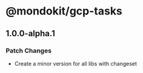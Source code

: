 # @mondokit/gcp-tasks

## 1.0.0-alpha.1

### Patch Changes

- Create a minor version for all libs with changeset
